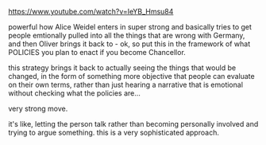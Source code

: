 https://www.youtube.com/watch?v=IeYB_Hmsu84

powerful how Alice Weidel enters in super strong and basically tries to get people emtionally pulled into all the things that are wrong with Germany, and then 
Oliver brings it back to - ok, so put this in the framework of what POLICIES you plan to enact if you become Chancellor.

this strategy brings it back to actually seeing the things that would be changed, in the form of something more objective that people can evaluate on their own terms, rather than just hearing a narrative that is emotional without checking what the policies are...

very strong move.

it's like, letting the person talk rather than becoming personally involved and trying to argue something.  this is a very sophisticated approach.

